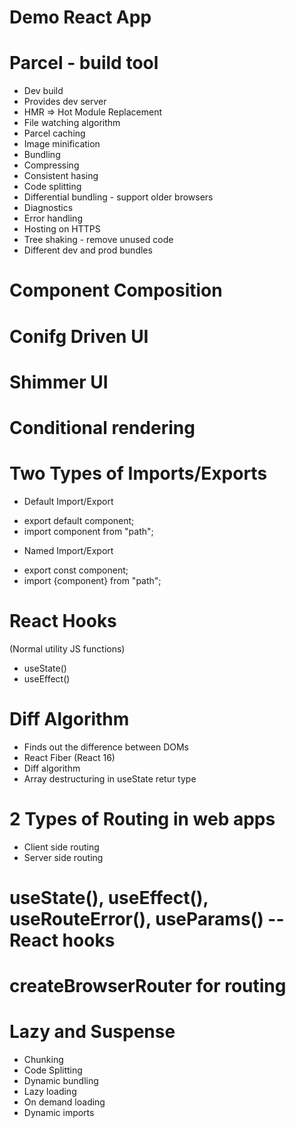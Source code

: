 # Demo React App

# Parcel - build tool
- Dev build
- Provides dev server
- HMR => Hot Module Replacement
- File watching algorithm
- Parcel caching
- Image minification
- Bundling
- Compressing
- Consistent hasing
- Code splitting
- Differential bundling - support older browsers
- Diagnostics
- Error handling
- Hosting on HTTPS
- Tree shaking - remove unused code
- Different dev and prod bundles

# Component Composition

# Conifg Driven UI

# Shimmer UI

# Conditional rendering

# Two Types of Imports/Exports

* Default Import/Export
- export default component;
- import component from "path";

* Named Import/Export
- export const component;
- import {component} from "path";

# React Hooks
(Normal utility JS functions)
- useState()
- useEffect()

# Diff Algorithm
- Finds out the difference between DOMs
- React Fiber (React 16)
- Diff algorithm
- Array destructuring in useState retur type

# 2 Types of Routing in web apps
- Client side routing
- Server side routing

# useState(), useEffect(), useRouteError(), useParams() -- React hooks

# createBrowserRouter for routing

# Lazy and Suspense
- Chunking
- Code Splitting
- Dynamic bundling
- Lazy loading
- On demand loading
- Dynamic imports

